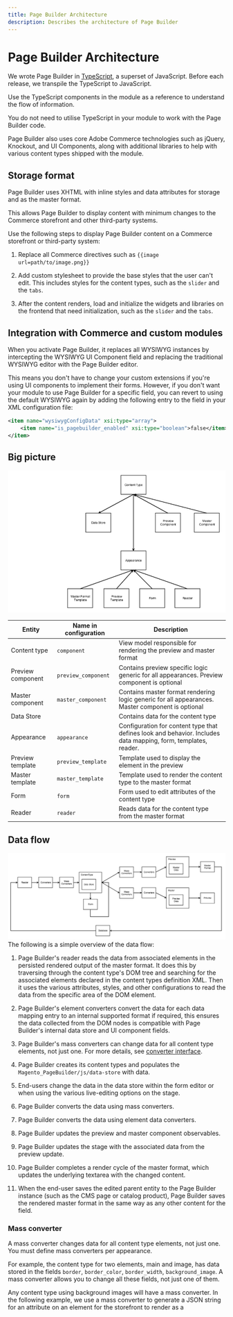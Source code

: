 ```yaml
---
title: Page Builder Architecture
description: Describes the architecture of Page Builder
---
```


# Page Builder Architecture

We wrote Page Builder in [TypeScript], a superset of JavaScript. Before each release, we transpile the TypeScript to JavaScript.

Use the TypeScript components in the module as a reference to understand the flow of information.

<InlineAlert variant="info" slots="text"/>

You do not need to utilise TypeScript in your module to work with the Page Builder code.

Page Builder also uses core Adobe Commerce technologies such as jQuery, Knockout, and UI Components, along with additional libraries to help with various content types shipped with the module.

## Storage format

Page Builder uses XHTML with inline styles and data attributes for storage and as the master format.

This allows Page Builder to display content with minimum changes to the Commerce storefront and other third-party systems.

Use the following steps to display Page Builder content on a Commerce storefront or third-party system:

1. Replace all Commerce directives such as `{{image url=path/to/image.png}}`

1. Add custom stylesheet to provide the base styles that the user can't edit. This includes styles for the content types, such as the `slider` and the `tabs`.

1. After the content renders, load and initialize the widgets and libraries on the frontend that need initialization, such as the `slider` and the `tabs`.

## Integration with Commerce and custom modules

When you activate Page Builder, it replaces all WYSIWYG instances by intercepting the WYSIWYG UI Component field and replacing the traditional WYSIWYG editor with the Page Builder editor.

This means you don't have to change your custom extensions if you're using UI components to implement their forms. However, if you don't want your module to use Page Builder for a specific field, you can revert to using the default WYSIWYG again by adding the following entry to the field in your XML configuration file:

```xml
<item name="wysiwygConfigData" xsi:type="array">
    <item name="is_pagebuilder_enabled" xsi:type="boolean">false</item>
</item>
```

## Big picture

![Page Builder big picture](../../_images/page-builder/big-picture.png)

| Entity            | Name in configuration | Description                                                                                                    |
|-------------------|-----------------------|----------------------------------------------------------------------------------------------------------------|
| Content type      | `component`           | View model responsible for rendering the preview and master format                                             |
| Preview component | `preview_component`   | Contains preview specific logic generic for all appearances. Preview component is optional                     |
| Master component  | `master_component`    | Contains master format rendering logic generic for all appearances. Master component is optional               |
| Data Store        |                       | Contains data for the content type                                                                             |
| Appearance        | `appearance`          | Configuration for content type that defines look and behavior. Includes data mapping, form, templates, reader. |
| Preview template  | `preview_template`    | Template used to display the element in the preview                                                            |
| Master template   | `master_template`     | Template used to render the content type to the master format                                                  |
| Form              | `form`                | Form used to edit attributes of the content type                                                               |
| Reader            | `reader`              | Reads data for the content type from the master format                                                         |

## Data flow

![Page Builder data flow](../../_images/page-builder/data-flow.png)
The following is a simple overview of the data flow:

1. Page Builder's reader reads the data from associated elements in the persisted rendered output of the master format. It does this by traversing through the content type's DOM tree and searching for the associated elements declared in the content types definition XML. Then it uses the various attributes, styles, and other configurations to read the data from the specific area of the DOM element.

1. Page Builder's element converters convert the data for each data mapping entry to an internal supported format if required, this ensures the data collected from the DOM nodes is compatible with Page Builder's internal data store and UI component fields.

1. Page Builder's mass converters can change data for all content type elements, not just one. For more details, see [converter interface](configurations.md).

1. Page Builder creates its content types and populates the `Magento_PageBuilder/js/data-store` with data.

1. End-users change the data in the data store within the form editor or when using the various live-editing options on the stage.

1. Page Builder converts the data using mass converters.

1. Page Builder converts the data using element data converters.

1. Page Builder updates the preview and master component observables.

1. Page Builder updates the stage with the associated data from the preview update.

1. Page Builder completes a render cycle of the master format, which updates the underlying textarea with the changed content.

1. When the end-user saves the edited parent entity to the Page Builder instance (such as the CMS page or catalog product), Page Builder saves the rendered master format in the same way as any other content for the field.

### Mass converter

A mass converter changes data for all content type elements, not just one. You must define mass converters per appearance.

For example, the content type for two elements, main and image, has data stored in the fields `border`, `border_color`, `border_width`, `background_image`. A mass converter allows you to change all these fields, not just one of them.

Any content type using background images will have a mass converter. In the following example, we use a mass converter to generate a JSON string for an attribute on an element for the storefront to render as a <style /> block.

```xml
<converters>
    <converter name="background_images" component="Magento_PageBuilder/js/mass-converter/background-images">
        <config>
            <item name="attribute_name" value="background_images"/>
            <item name="desktop_image_variable" value="background_image"/>
            <item name="mobile_image_variable" value="mobile_image"/>
        </config>
    </converter>
</converters>
```

Here's the interface for these converters:

```typescript
interface ConverterInterface {
    /**
     * Process data after it's read and converted by element converters
     *
     * @param {ConverterDataInterface} data
     * @param {ConverterConfigInterface} config
     * @returns {object}
     */
    fromDom(data: ConverterDataInterface, config: ConverterConfigInterface): object;

    /**
     * Process data before it's converted by element converters
     *
     * @param {ConverterDataInterface} data
     * @param {ConverterConfigInterface} config
     * @returns {object}
     */
    toDom(data: ConverterDataInterface, config: ConverterConfigInterface): object;
}
```

For more information, read about how Page Builder [stores data](#datastore).

### Element converter

An element converter changes a single field at a time.

For example:

```xml
<element name="main">
    <style name="display" source="display"
           converter="Magento_PageBuilder/js/converter/style/display"
           preview_converter="Magento_PageBuilder/js/converter/style/preview/display"/>
</element>
```

## Datastore

Page Builder stores data for content types in a simple object called the DataStore: `Magento_PageBuilder/js/data-store`.

The `name` parameter from the [content type configuration](configurations.md) (or `storage_key` if specified) is the name of a parameter in the DataStore. You can use the `subscribe` method to listen for changes in the `DataStore` and perform custom actions like updating the UI.

This is how the system binds the data from the DataStore to your elements attribute or style. When you include a new attribute or style, you must specify where it should retrieve its data from the content type. These `name` values normally bind to the field names within UI component forms. The field names are the keys we use to save the data.

## Content type configuration

See [content type configuration](configurations.md) for more information.

## Appearances

Appearances provide several ways to customize your content types. For example, you can:

1. Add new style properties to existing content types.

1. Add new attributes to existing content types. This is similar to adding new style properties.

1. Change templates.

1. Move data between elements, by data-mapping within the content type's configuration file. For example, a developer can move the `margin` style property from one element to another.

1. Change the form for a [content type].

## Module structure

| File type               | Location                                                                                       |
|-------------------------|------------------------------------------------------------------------------------------------|
| Content type components | `Vendor/ModuleName/view/adminhtml/web/js/content-type/content-type-name`                       |
| Content type templates  | `Vendor/ModuleName/view/adminhtml/web/template/content-type/content-type-name/appearance-name` |
| Styles                  | `Vendor/ModuleName/view/adminhtml/web/css/source/content-type/content-type-name`               |

<InlineAlert variant="info" slots="text"/>

We have also considered introducing an appearance component and/or moving the initialization of the libraries to bindings. This would allow you to add custom logic per appearance changes and libraries per appearance for content types like the `slider` and the `tabs`.

[TypeScript]: https://www.typescriptlang.org/
